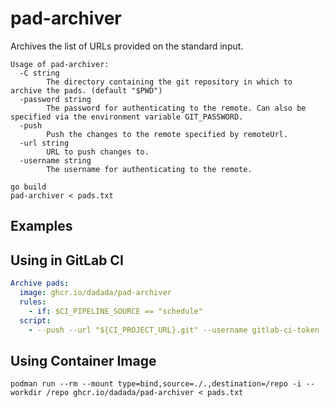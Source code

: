 # pad-archiver

Archives the list of URLs provided on the standard input.

```plain
Usage of pad-archiver:
  -C string
        The directory containing the git repository in which to archive the pads. (default "$PWD")
  -password string
        The password for authenticating to the remote. Can also be specified via the environment variable GIT_PASSWORD.
  -push
        Push the changes to the remote specified by remoteUrl.
  -url string
        URL to push changes to.
  -username string
        The username for authenticating to the remote.
```

```shell
go build
pad-archiver < pads.txt
```

## Examples

## Using in GitLab CI

```yaml
Archive pads:
  image: ghcr.io/dadada/pad-archiver
  rules:
    - if: $CI_PIPELINE_SOURCE == "schedule"
  script:
    - --push --url "${CI_PROJECT_URL}.git" --username gitlab-ci-token --password "${CI_ACCESS_TOKEN}" < pads.txt
```

## Using Container Image

```shell
podman run --rm --mount type=bind,source=./.,destination=/repo -i --workdir /repo ghcr.io/dadada/pad-archiver < pads.txt
```
